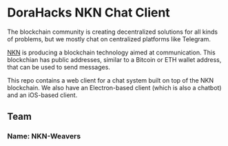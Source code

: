 # DoraHacks NKN Chat Client

The blockchain community is creating decentralized solutions for all
kinds of problems, but we mostly chat on centralized platforms like
Telegram.

[NKN](https://nkn.org/) is producing a blockchain technology aimed at
communication.  This blockchian has public addresses, similar to a
Bitcoin or ETH wallet address, that can be used to send messages.

This repo contains a web client for a chat system built on top of the
NKN blockchain. We also have an Electron-based client (which is also a
chatbot) and an iOS-based client.

## Team

### Name: NKN-Weavers





